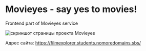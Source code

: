 # Movieyes - say yes to movies!

Frontend part of Movieyes service

<image src="/MoviesExplorer.jpg" alt="скриншот страницы проекта Movieyes">

Адрес сайта: 
https://filmexplorer.students.nomoredomains.sbs/
